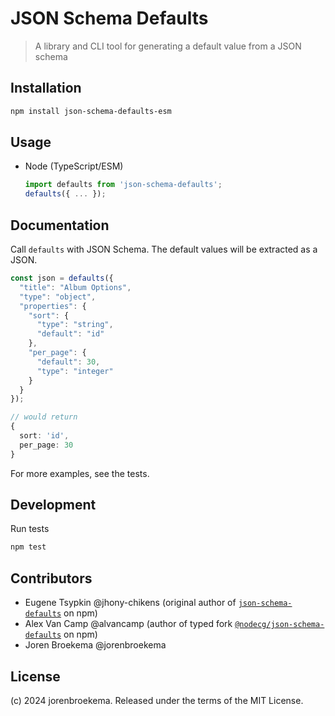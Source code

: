 # JSON Schema Defaults

> A library and CLI tool for generating a default value from a JSON schema

## Installation

```sh
npm install json-schema-defaults-esm
```

## Usage

- Node (TypeScript/ESM)

  ```js
  import defaults from 'json-schema-defaults';
  defaults({ ... });
  ```

## Documentation

Call `defaults` with JSON Schema. The default values will be extracted as a JSON.

```ts
const json = defaults({
  "title": "Album Options",
  "type": "object",
  "properties": {
    "sort": {
      "type": "string",
      "default": "id"
    },
    "per_page": {
      "default": 30,
      "type": "integer"
    }
  }
});

// would return
{
  sort: 'id',
  per_page: 30
}
```

For more examples, see the tests.

## Development

Run tests

```sh
npm test
```

## Contributors

- Eugene Tsypkin @jhony-chikens (original author of [`json-schema-defaults`](https://www.npmjs.com/package/json-schema-defaults) on npm)
- Alex Van Camp @alvancamp (author of typed fork [`@nodecg/json-schema-defaults`](https://www.npmjs.com/package/@nodecg/json-schema-defaults) on npm)
- Joren Broekema @jorenbroekema

## License

(c) 2024 jorenbroekema. Released under the terms of the MIT License.
